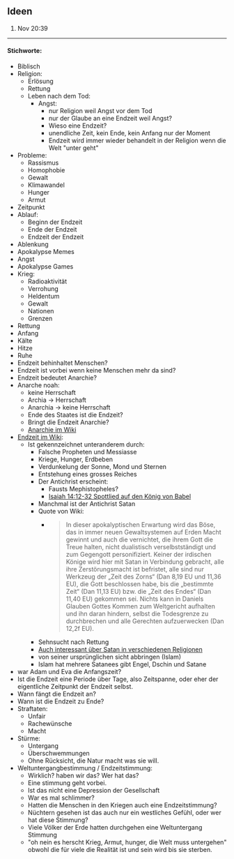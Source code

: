 ## Ideen

  1. Nov 20:39

---

#### Stichworte:

- Biblisch
- Religion:
	- Erlösung
	- Rettung
	- Leben nach dem Tod:
		- Angst:
			+ nur Religion weil Angst vor dem Tod
			+ nur der Glaube an eine Endzeit weil Angst?
			+ Wieso eine Endzeit?
			+ unendliche Zeit, kein Ende, kein Anfang nur der Moment
			+ Endzeit wird immer wieder behandelt in der Religion wenn die Welt "unter geht"
- Probleme:
	+ Rassismus
	+ Homophobie
	+ Gewalt 
	+ Klimawandel
	+ Hunger
	+ Armut
- Zeitpunkt
- Ablauf:
	+ Beginn der Endzeit
	+ Ende der Endzeit
	+ Endzeit der Endzeit
- Ablenkung
- Apokalypse Memes
- Angst
- Apokalypse Games
- Krieg:
	- Radioaktivität
	- Verrohung
	- Heldentum
	- Gewalt
	- Nationen
	- Grenzen
- Rettung
- Anfang
- Kälte
- Hitze
- Ruhe
- Endzeit behinhaltet Menschen?
- Endzeit ist vorbei wenn keine Menschen mehr da sind?
- Endzeit bedeutet Anarchie?
- Anarche noah:
	+ keine Herrschaft
	+ Archia -> Herrschaft
	+ Anarchia -> keine Herrschaft
	+ Ende des Staates ist die Endzeit?
	+ Bringt die Endzeit Anarchie?    
	+ [Anarchie im Wiki](https://de.wikipedia.org/wiki/Anarchie)
- [Endzeit im Wiki](https://de.wikipedia.org/wiki/Endzeit):
	+ Ist gekennzeichnet unteranderem durch:
		* Falsche Propheten und Messiasse
		* Kriege, Hunger, Erdbeben
		* Verdunkelung der Sonne, Mond und Sternen
		* Entstehung eines grosses Reiches
		* Der Antichrist erscheint:
			*	Fausts Mephistopheles?
			*	[Isaiah 14:12-32 Spottlied auf den König von Babel ](https://www.bibleserver.com/EU/Jesaja14%2C12-32)
		* Manchmal ist der Antichrist Satan
		* Quote von Wiki:
			* > In dieser apokalyptischen Erwartung wird das Böse, das in immer neuen Gewaltsystemen auf Erden Macht gewinnt und auch die vernichtet, die ihrem Gott die Treue halten, nicht dualistisch verselbstständigt und zum Gegengott personifiziert. Keiner der irdischen Könige wird hier mit Satan in Verbindung gebracht, alle ihre Zerstörungsmacht ist befristet, alle sind nur Werkzeug der „Zeit des Zorns“ (Dan 8,19 EU und 11,36 EU), die Gott beschlossen habe, bis die „bestimmte Zeit“ (Dan 11,13 EU) bzw. die „Zeit des Endes“ (Dan 11,40 EU) gekommen sei. Nichts kann in Daniels Glauben Gottes Kommen zum Weltgericht aufhalten und ihn daran hindern, selbst die Todesgrenze zu durchbrechen und alle Gerechten aufzuerwecken (Dan 12,2f EU). 
		* Sehnsucht nach Rettung  
		* [Auch interessant über Satan in verschiedenen Religionen](https://de.wikipedia.org/wiki/Satan)  
		* von seiner ursprünglichen sicht abbringen (Islam)
		* Islam hat mehrere Satanees gibt Engel, Dschin und Satane 
- war Adam und Eva die Anfangszeit?
- Ist die Endzeit eine Periode über Tage, also Zeitspanne, oder eher der eigentliche Zeitpunkt der Endzeit selbst.
- Wann fängt die Endzeit an?
- Wann ist die Endzeit zu Ende?
- Straftaten:
	* Unfair
	* Rachewünsche
	* Macht
- Stürme:
	* Untergang
	* Überschwemmungen
	* Ohne Rücksicht, die Natur macht was sie will.
- Weltuntergangbestimmung / Endzeitstimmung:
	* Wirklich? haben wir das? Wer hat das?
	* Eine stimmung geht vorbei.
	* Ist das nicht eine Depression der Gesellschaft
	* War es mal schlimmer? 
	* Hatten die Menschen in den Kriegen auch eine Endzeitstimmung?
	* Nüchtern gesehen ist das auch nur ein westliches Gefühl, oder wer hat diese Stimmung?
	* Viele Völker der Erde hatten durchgehen eine Weltuntergang Stimmung
	* "oh nein es herscht Krieg, Armut, hunger, die Welt muss untergehen" obwohl die für viele die Realität ist und sein wird bis sie sterben.
	 
